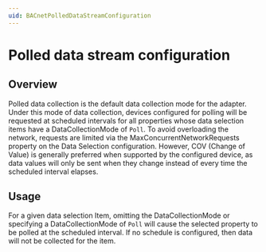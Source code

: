 ```yaml
---
uid: BACnetPolledDataStreamConfiguration
---
```


# Polled data stream configuration

## Overview

Polled data collection is the default data collection mode for the adapter. Under this mode of data collection, devices configured for polling will be requested at scheduled intervals for all properties whose data selection items have a DataCollectionMode of `Poll`. To avoid overloading the network, requests are limited via the MaxConcurrentNetworkRequests property on the Data Selection configuration. However, COV (Change of Value) is generally preferred when supported by the configured device, as data values will only be sent when they change instead of every time the scheduled interval elapses.

## Usage
For a given data selection Item, omitting the DataCollectionMode or specifying a DataCollectionMode of `Poll` will cause the selected property to be polled at the scheduled interval. If no schedule is configured, then data will not be collected for the item.
